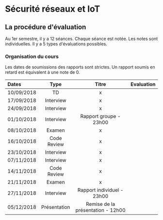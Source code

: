 # Sécurité réseaux et IoT


## La procédure d'évaluation

Au 1er semestre, il y a 12 séances. Chaque séance est notée. 
Les notes sont individuelles. Il y a 5 types d'évaluations possibles.

### Organisation du cours

Les dates de soumissions des rapports sont strictes. Un rapport soumis en retard est équivalent à une note de 0.

| Dates  | Type | Titre | Evaluation |  
| :------------ |:---------------:|:---------------:| :---------------:|
| 10/09/2018    |       TD        |x| 
| 17/09/2018    | Interview       |x|  
| 24/09/2018    | Interview       |x|   
| 01/10/2018    | Interview       |Rapport groupe - 23h00|   
| 08/10/2018    | Examen          |x|   
| 16/10/2018    | Code Review     |x|   
| 23/10/2018    | Interview       |x|   
| 07/11/2018    | Interview       |x|   
| 14/11/2018    | Code Review     |x|  
| 21/11/2018    | Examen          |x|   
| 27/11/2018    | Interview       |Rapport individuel - 23h00|   
| 05/12/2018    | Présentation    |Remise de la présentation - 12h00|  

